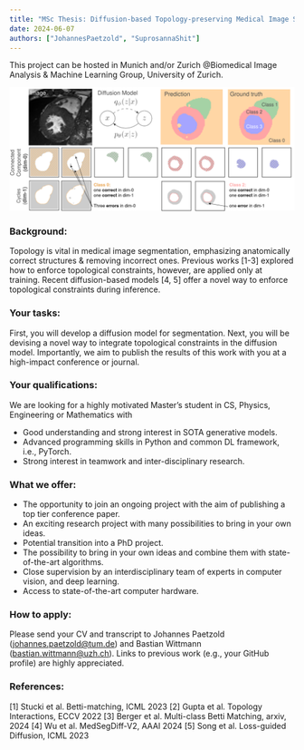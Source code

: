 ```yaml
---
title: "MSc Thesis: Diffusion-based Topology-preserving Medical Image Segmentation"
date: 2024-06-07
authors: ["JohannesPaetzold", "SuprosannaShit"]
---
```


This project can be hosted in Munich and/or Zurich @Biomedical Image Analysis & Machine Learning Group,
University of Zurich.

![img](Images/diffImg.png)

### Background:
Topology is vital in medical image segmentation, emphasizing anatomically correct structures & removing incorrect ones. Previous works [1-3] explored how to enforce topological constraints, however, are applied only at training. Recent diffusion-based models [4, 5] offer a novel way to enforce topological constraints during inference.

### Your tasks: 
First, you will develop a diffusion model for segmentation. Next, you will be devising a novel way to integrate topological constraints in the diffusion model. Importantly, we aim to publish the results of this work with you at a high-impact conference or journal.

### Your qualifications:
We are looking for a highly motivated Master’s student in CS, Physics, Engineering or Mathematics with
*  Good understanding and strong interest in SOTA generative models.
*  Advanced programming skills in Python and common DL framework, i.e., PyTorch.
* Strong interest in teamwork and inter-disciplinary research.

### What we offer:
- The opportunity to join an ongoing project with the aim of publishing a top tier conference paper.
- An exciting research project with many possibilities to bring in your own ideas.
- Potential transition into a PhD project.
- The possibility to bring in your own ideas and combine them with state-of-the-art algorithms.
- Close supervision by an interdisciplinary team of experts in computer vision, and deep learning.
- Access to state-of-the-art computer hardware.

### How to apply:
​Please send your CV and transcript to Johannes Paetzold (johannes.paetzold@tum.de) and Bastian Wittmann (bastian.wittmann@uzh.ch).
Links to previous work (e.g., your GitHub profile) are highly appreciated.
​
### References:
​[1] Stucki et al. Betti-matching, ICML 2023
[2] Gupta et al. Topology Interactions, ECCV 2022
[3] Berger et al. Multi-class Betti Matching, arxiv, 2024
[4] Wu et al. MedSegDiff-V2, AAAI 2024
[5] Song et al. Loss-guided Diffusion, ICML 2023
